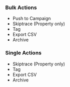 ### Bulk Actions
- Push to Campaign
- Skiptrace (Property only)
- Tag
- Export CSV
- Archive

### Single Actions
- Skiptrace (Property only)
- Tag
- Export CSV
- Archive